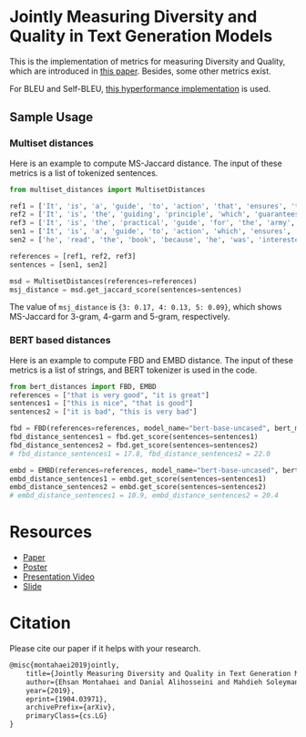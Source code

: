 # Jointly Measuring Diversity and Quality in Text Generation Models
This is the implementation of metrics for measuring Diversity and Quality, which are introduced in [this paper](https://arxiv.org/abs/1904.03971). Besides, some other metrics exist.

For BLEU and Self-BLEU, [this hyperformance implementation](https://github.com/Danial-Alh/FastBLEU) is used.
## Sample Usage
### Multiset distances
Here is an example to compute MS-Jaccard distance. The input of these metrics is a list of tokenized sentences.
```python
from multiset_distances import MultisetDistances

ref1 = ['It', 'is', 'a', 'guide', 'to', 'action', 'that', 'ensures', 'that', 'the', 'military', 'will', 'forever', 'heed', 'Party', 'commands']
ref2 = ['It', 'is', 'the', 'guiding', 'principle', 'which', 'guarantees', 'the', 'military', 'forces', 'always', 'being', 'under', 'the', 'command', 'of', 'the', 'Party']
ref3 = ['It', 'is', 'the', 'practical', 'guide', 'for', 'the', 'army', 'always', 'to', 'heed', 'the', 'directions', 'of', 'the', 'party']
sen1 = ['It', 'is', 'a', 'guide', 'to', 'action', 'which', 'ensures', 'that', 'the', 'military', 'always', 'obeys', 'the', 'commands', 'of', 'the', 'party']
sen2 = ['he', 'read', 'the', 'book', 'because', 'he', 'was', 'interested', 'in', 'world', 'history']

references = [ref1, ref2, ref3]
sentences = [sen1, sen2]

msd = MultisetDistances(references=references)
msj_distance = msd.get_jaccard_score(sentences=sentences)
```
The value of `msj_distance` is `{3: 0.17, 4: 0.13, 5: 0.09}`, which shows MS-Jaccard for 3-gram, 4-garm and 5-gram, respectively. 

### BERT based distances
Here is an example to compute FBD and EMBD distance. The input of these metrics is a list of strings, and BERT tokenizer is used in the code.


```python
from bert_distances import FBD, EMBD
references = ["that is very good", "it is great"]
sentences1 = ["this is nice", "that is good"]
sentences2 = ["it is bad", "this is very bad"]

fbd = FBD(references=references, model_name="bert-base-uncased", bert_model_dir="/tmp/Bert/")
fbd_distance_sentences1 = fbd.get_score(sentences=sentences1)
fbd_distance_sentences2 = fbd.get_score(sentences=sentences2)
# fbd_distance_sentences1 = 17.8, fbd_distance_sentences2 = 22.0

embd = EMBD(references=references, model_name="bert-base-uncased", bert_model_dir="/tmp/Bert/")
embd_distance_sentences1 = embd.get_score(sentences=sentences1)
embd_distance_sentences2 = embd.get_score(sentences=sentences2)
# embd_distance_sentences1 = 10.9, embd_distance_sentences2 = 20.4
```

# Resources
* [Paper](https://arxiv.org/abs/1904.03971)
* [Poster](https://ehsan-mae.github.io/posters/NAACL2019_NeuralGen_JointlyMeasuring.pdf)
* [Presentation Video](https://www.youtube.com/watch?v=x0MDJe4Oc4k)
* [Slide](https://docs.google.com/presentation/d/1S-kgqCYNeC9SiIOQ_GshQvVnJYEp1yXARcZAe-a2oDg)

# Citation

Please cite our paper if it helps with your research.

```latex
@misc{montahaei2019jointly,
    title={Jointly Measuring Diversity and Quality in Text Generation Models},
    author={Ehsan Montahaei and Danial Alihosseini and Mahdieh Soleymani Baghshah},
    year={2019},
    eprint={1904.03971},
    archivePrefix={arXiv},
    primaryClass={cs.LG}
}
```
